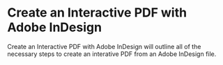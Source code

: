 # Create an Interactive PDF with Adobe InDesign 
Create an Interactive PDF with Adobe InDesign will outline all of the necessary steps to create an interative PDF from an Adobe InDesign file.


